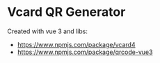 # Vcard QR Generator

Created with vue 3 and libs:

- https://www.npmjs.com/package/vcard4
- https://www.npmjs.com/package/qrcode-vue3
